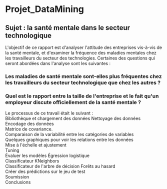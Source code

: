 # Projet_DataMining
<h2>Sujet : la santé mentale dans le secteur technologique </h2>

L'objectif de ce rapport est d'analyser l'attitude des entreprises vis-à-vis de la santé mentale, et d'examiner la fréquence des maladies mentales chez les travailleurs du secteur des technologies.
Certaines des questions qui seront abordées dans l'analyse sont les suivantes :</br>
<h3>Les maladies de santé mentale sont-elles plus fréquentes chez les travailleurs du secteur technologique que chez les autres ?</h3>

<h3>Quel est le rapport entre la taille de l'entreprise et le fait qu'un employeur discute officiellement de la santé mentale ?</h3>
Le processus de ce travail était le suivant :</br>
Bibliothèque et chargement des données Nettoyage des données</br>
Encodage des données</br>
Matrice de covariance. </br>
Comparaison de la variabilité entre les catégories de variables </br>
Quelques graphiques pour voir les relations entre les données</br>
Mise à l'échelle et ajustement </br>
Tuning</br>
Évaluer les modèles Égression logistique </br>
Classificateur KNeighbors</br>
Classificateur de l'arbre de décision Forêts au hasard</br>
Créer des prédictions sur le jeu de test </br>
Soumission</br>
Conclusions
